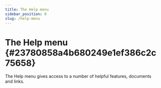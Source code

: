 ```yaml
---
title: The Help menu
sidebar_position: 0
slug: /help-menu
---
```




# The Help menu {#23780858a4b680249e1ef386c2c75658}


The Help menu gives access to a number of helpful features, documents and links.

